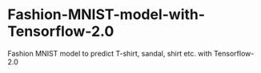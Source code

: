 # Fashion-MNIST-model-with-Tensorflow-2.0
Fashion MNIST model to predict T-shirt, sandal, shirt etc. with Tensorflow-2.0
